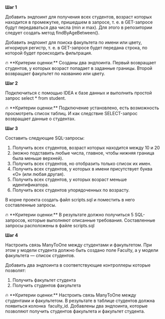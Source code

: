 **Шаг 1**

Добавить эндпоинт для получения всех студентов, возраст которых находится в промежутке, 
пришедшем в запросе, т. е. в GET-запросе будут передаваться два числа (min и max). 
Для этого в репозитории следует создать метод findByAgeBetween().

Добавить эндпоинт для поиска факультета по имени или цвету, игнорируя регистр,
т. е.  в GET-запросе будет передана строка, по которой будет происходить фильтрация.

<aside>
🔥 **Критерии оценки:** Созданы два эндпоинта. 
Первый возвращает студентов, у которых возраст попадает в заданные границы. 
Второй возвращает факультет по названию или цвету.

</aside>

**Шаг 2**

Подключиться с помощью IDEA к базе данных и выполнить простой запрос select * from student.

<aside>
🔥 **Критерии оценки:** Подключение установлено, есть возможность просмотреть список таблиц. 
И как следствие SELECT-запрос возвращает данные о студентах.

</aside>

**Шаг 3**

Составить следующие SQL-запросы:

1. Получить всех студентов, возраст которых находится между 10 и 20 
2. (можно подставить любые числа, главное, чтобы нижняя граница была меньше верхней).
2. Получить всех студентов, но отобразить только список их имен.
3. Получить всех студентов, у которых в имени присутствует буква «О» (или любая другая).
4. Получить всех студентов, у которых возраст меньше идентификатора.
5. Получить всех студентов упорядоченных по возрасту.

В корне проекта создать файл scripts.sql и поместить в него составленные запросы.

<aside>
🔥 **Критерии оценки:** В результате должно получиться 5 SQL-запросов, 
которые выполняют описанные требования. Составленные запросы расположены в файле scripts.sql

</aside>

**Шаг 4**

Настроить связь ManyToOne между студентами и факультетом. 
При этом у модели студента должно быть создано поле Faculty, 
а у модели факультета — список студентов.

Добавить два эндпоинта в соответствующие контроллеры которые позволят:

1. Получить факультет студента
2. Получить студентов факультета

<aside>
🔥 **Критерии оценки:** Настроить связь ManyToOne между студентами и факультетом. 
В результате в таблице студентов должна появиться колонка  faculty_id. 
Добавлены два эндпоинта, которые позволяют получить студентов факультета и факультет студента.

</aside>